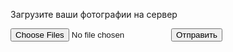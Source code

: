   <form enctype="multipart/form-data" method="post">
   <p>Загрузите ваши фотографии на сервер</p>
   <p><input type="file" name="photo" multiple accept="image/*,image/jpeg">
   <input type="submit" value="Отправить"></p>
